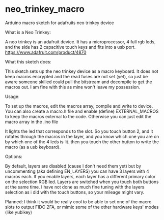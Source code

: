 # neo_trinkey_macro
Arduino macro sketch for adafruits neo trinkey device

What is a Neo Trinkey:

A neo trinkey is an adafruit device. It has a microprocessor, 4 full rgb leds, and the side has 2 capacitive touch keys and fits into a usb port. 
https://www.adafruit.com/product/4870

What this sketch does:

This sketch sets up the neo trinkey device as a macro keyboard. It does not keep macros encrypted and the read fuses are not set (yet), so just be aware someone skilled could pull the bitstream and decompile to get the macros out. I am fine with this as mine won't leave my possession.

Usage: 

To set up the macros, edit the macros array, compile and write to device. You can also create a macro.h file and enable (define) EXTERNAL_MACROS to keep the macros external to the code. Otherwise you can just edit the macro array in the .ino file 

It lights the led that corresponds to the slot. So you touch button 2, and it rotates through the macros in the layer, and you know which one you are on by which one of the 4 leds is lit. then you touch the other button to write the macro (as a usb keyboard).

Options:

By default, layers are disabled (cause I don't need them yet) but by uncommenting (aka defining EN_LAYERS) you can have 3 layers with 4 macros each.
If you enable layers, each layer has a different primary color on the selection RGB led.
Layers are switched when you touch both buttons at the same time. I have not done as much fine tuning with the layers selection as i did with the touch buttons, so your mileage might vary. 


Planned:
I think it would be really cool to be able to set one of the macro slots to output FIDO 2FA, or mimic some of the other hardware keys' modes (like yubikey)
